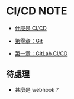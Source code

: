 # CI/CD NOTE

* [什麼是 CI/CD](https://github.com/michaelchen1225/CICD/blob/main/01.md)

* [第零章：Git](https://github.com/michaelchen1225/Git-note)

* [第一章：GitLab CI/CD](https://github.com/michaelchen1225/CICD/blob/main/GitLab%20CICD/01.md)

## 待處理

* 甚麼是 webhook？